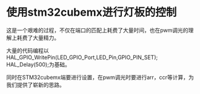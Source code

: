 # 使用stm32cubemx进行灯板的控制

这是一个艰难的过程，不仅在端口的匹配上耗费了大量时间，也在pwm调光的理解上耗费了大量精力。

大量的代码编程以HAL_GPIO_WritePin(LED_GPIO_Port,LED_Pin,GPIO_PIN_SET);
		HAL_Delay(500);为基础。

同时在STM32cubemx端要进行设置，在pwm调光时要进行arr，ccr等计算，为我们提供了崭新的思路。